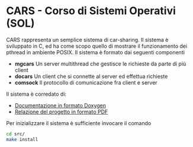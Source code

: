 CARS - Corso di Sistemi Operativi (SOL)
========

CARS rappresenta un semplice sistema di car-sharing. Il sistema è sviluppato in C, ed ha come scopo quello di mostrare il funzionamento dei pthread in ambiente POSIX. Il sistema è formato dai seguenti componenti

* **mgcars** Un server multithread che gestisce le richieste da parte di più client
* **docars** Un client che si connette al server ed effettua richieste
* **comsock** Il protocollo di comunicazione fra client e server

Il sistema è corredato di:
* [Documentazione in formato Doxygen](http://cortinico.github.io/sol-cars/index.html)
* [Relazione del progetto in formato PDF](../../raw/master/doc/tex/relazione.pdf)

Per inizializzare il sistema è sufficiente invocare il comando
```bash
cd src/
make install
```


